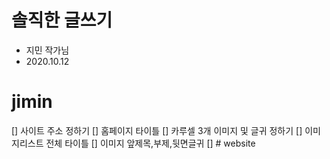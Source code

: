 # 솔직한 글쓰기

- 지민 작가님
- 2020.10.12

# jimin
[] 사이트 주소 정하기
[] 홈페이지 타이틀
[] 카루셀 3개 이미지 및 글귀 정하기
[] 이미지리스트 전체 타이틀
[] 이미지 앞제목,부제,뒷면글귀
[] #   w e b s i t e  
 
